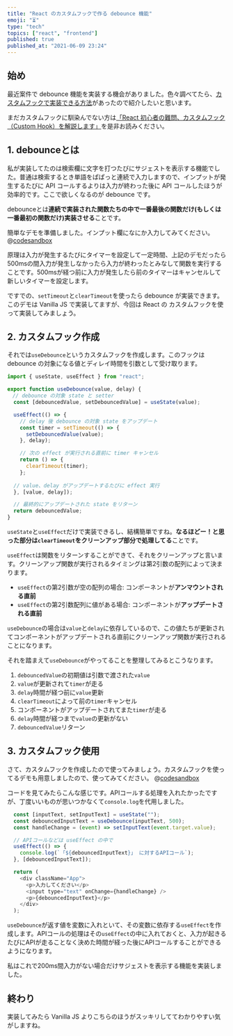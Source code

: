 ```yaml
---
title: "React のカスタムフックで作る debounce 機能"
emoji: "⏳"
type: "tech"
topics: ["react", "frontend"]
published: true
published_at: "2021-06-09 23:24"
---
```


## 始め

最近案件で debounce 機能を実装する機会がありました。色々調べてたら、[カスタムフックで実装できる方法](https://usehooks.com/useDebounce/)があったので紹介したいと思います。

まだカスタムフックに馴染んでない方は[「React 初心者の難問、カスタムフック（Custom Hook）を解説します」](https://zenn.dev/luvmini511/articles/df410f137d1e21)を是非お読みください。

## 1. debounceとは

私が実装してたのは検索欄に文字を打つたびにサジェストを表示する機能でした。普通は検索するとき単語をぱぱっと連続で入力しますので、インプットが発生するたびに API コールするよりは入力が終わった後に API コールしたほうが効率的です。ここで欲しくなるのが debounce です。

debounceとは**連続で実装された関数たちの中で一番最後の関数だけ(もしくは一番最初の関数だけ)実装させる**ことです。

簡単なデモを準備しました。インプット欄になにか入力してみてください。
@[codesandbox](https://codesandbox.io/embed/debounce-3i2nu?fontsize=14&hidenavigation=1&theme=dark)

原理は入力が発生するたびにタイマーを設定して一定時間、上記のデモだったら500msの間入力が発生しなかったら入力が終わったとみなして関数を実行することです。500msが経つ前に入力が発生したら前のタイマーはキャンセルして新しいタイマーを設定します。

ですでの、`setTimeout`と`clearTimeout`を使ったら debounce が実装できます。このデモは Vanilla JS で実装してますが、今回は React の カスタムフックを使って実装してみましょう。


## 2. カスタムフック作成

それでは`useDebounce`というカスタムフックを作成します。このフックは debounce の対象になる値とディレイ時間を引数として受け取ります。

```javascript
import { useState, useEffect } from "react";

export function useDebounce(value, delay) {
　// debounce の対象 state と setter
  const [debouncedValue, setDebouncedValue] = useState(value);

  useEffect(() => {
    // delay 後 debounce の対象 state をアップデート
    const timer = setTimeout(() => {
      setDebouncedValue(value);
    }, delay);

    // 次の effect が実行される直前に timer キャンセル
    return () => {
      clearTimeout(timer);
    };
    
  // value、delay がアップデートするたびに effect 実行
  }, [value, delay]);

  // 最終的にアップデートされた state をリターン
  return debouncedValue;
}
```

`useState`と`useEffect`だけで実装できるし、結構簡単ですね。**なるほどー！と思った部分は`clearTimeout`をクリーンアップ部分で処理してる**ことです。

`useEffect`は関数をリターンすることができて、それをクリーンアップと言います。クリーンアップ関数が実行されるタイミングは第2引数の配列によって決まります。

- `useEffect`の第2引数が空の配列の場合: コンポーネントが**アンマウントされる直前**
- `useEffect`の第2引数配列に値がある場合: コンポーネントが**アップデートされる直前**

`useDebounce`の場合は`value`と`delay`に依存しているので、この値たちが更新されてコンポーネントがアップデートされる直前にクリーンアップ関数が実行されることになります。

それを踏まえて`useDebounce`がやってることを整理してみるとこうなります。

1. `debouncedValue`の初期値は引数で渡された`value`
2. `value`が更新されて`timer`が走る
3. `delay`時間が経つ前に`value`更新
4. `clearTimeout`によって前の`timer`キャンセル
5. コンポーネントがアップデートされてまた`timer`が走る
7. `delay`時間が経つまで`value`の更新がない
8. `debouncedValue`リターン


## 3. カスタムフック使用

さて、カスタムフックを作成したので使ってみましょう。カスタムフックを使ってるデモも用意しましたので、使ってみてください。
@[codesandbox](https://codesandbox.io/embed/debounce-example-2-kcf1i?fontsize=14&hidenavigation=1&theme=dark)

コードを見てみたらこんな感じです。APIコールする処理を入れたかったですが、丁度いいものが思いつかなくて`console.log`を代用しました。
```javascript
  const [inputText, setInputText] = useState("");
  const debouncedInputText = useDebounce(inputText, 500);
  const handleChange = (event) => setInputText(event.target.value);

  // APIコールなどは useEffect の中で
  useEffect(() => {
    console.log(`「${debouncedInputText}」 に対するAPIコール`);
  }, [debouncedInputText]);

  return (
    <div className="App">
      <p>入力してください</p>
      <input type="text" onChange={handleChange} />
      <p>{debouncedInputText}</p>
    </div>
  );
```
`useDebounce`が返す値を変数に入れといて、その変数に依存する`useEffect`を作成します。APIコールの処理はその`useEffect`の中に入れておくと、入力が起きるたびにAPIが走ることなく決めた時間が経った後にAPIコールすることができるようになります。

私はこれで200ms間入力がない場合だけサジェストを表示する機能を実装しました。


## 終わり
実装してみたら Vanilla JS よりこちらのほうがスッキリしててわかりやすい気がしますね。
